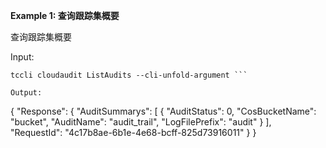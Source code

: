 **Example 1: 查询跟踪集概要**

查询跟踪集概要

Input: 

```
tccli cloudaudit ListAudits --cli-unfold-argument ```

Output: 
```
{
    "Response": {
        "AuditSummarys": [
            {
                "AuditStatus": 0,
                "CosBucketName": "bucket",
                "AuditName": "audit_trail",
                "LogFilePrefix": "audit"
            }
        ],
        "RequestId": "4c17b8ae-6b1e-4e68-bcff-825d73916011"
    }
}
```

